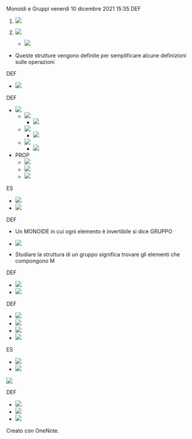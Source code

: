 Monoidi e Gruppi
venerdì 10 dicembre 2021
15:35
DEF
1. ![](4285c2cb92bc4c28a63ff8ebcfc3c3cd.png)
2. ![](b45c0f6292ca43f3aa6837241ff6e650.png)

    - ![](add9513aa2b14f528466b7204393ae2a.png)

- Queste strutture vengono definite per semplificare alcune definizioni sulle operazioni

DEF

- ![](d2348fca1a10433aac4e070eae28a9ab.png)

DEF

- ![](9af510b2b7db40d1a7da3c44ed4d5bc1.png)
    - ![](eb693761f54a4d6b8735f84873c99e7c.png)
        - ![](ec41d792660c4c75a84f5738b4ec8bdc.png)
    - ![](fc22d4599e594ddd95fad89fbbd800c4.png)
        - ![](6721a3a1ec8c4eebb6d07b37af181f87.png)
    - ![](70ccc9b318304e209e2e38a903e9c7a7.png)
        - ![](2c0aaf64c6a348c483f5a157e022a20d.png)
- PROP
    - ![](60029b71304f4997800c139e2156096f.png)
    - ![](a91f3fef6c454b969310579dd63b39ef.png)
    - ![](4b977f69f69f48ccb121f4a8a1b00aef.png)

ES

- ![](60aa527eb7254f0c8610985b7d44cede.png)
- ![](4236d1814dde4fc5a214dbf4744e0017.png)

DEF

- Un MONOIDE in cui ogni elemento è invertibile si dice GRUPPO
- ![](040d7f9226894afdab8373ea3ddf553f.png)

- Studiare la struttura di un gruppo significa trovare gli elementi che compongono M

DEF

- ![](d29197a6091f45a5bf64ab70bd17b3c0.png)
- ![](f6102d0495294a79b37eb071bf95caa1.png)

DEF

- ![](1f3f375774c14051b7a87746dc7f62ec.png)
- ![](ad914a98918246138988ba6485ea9d5a.png)
- ![](1d01c6e94c0e40ed8408d508433888c9.png)
- ![](c286db27388d474898c9c6a310a213a6.png)

ES

- ![](3b0aa30dc8324befa26473d28c1b8adf.png)
- ![](fdd023a849df4e49ae43b1f73f26b0a5.png)

![](99a4974b0bca48cfbb44204f181142ab.png)

DEF

- ![](dd187d01d8474ab795f8642f09460adc.png)
- ![](117bdef938c043588fb72d4e3fd57e24.png)
- ![](320424d7cbc64eea93e30bf47fe684eb.png)

Creato con OneNote.